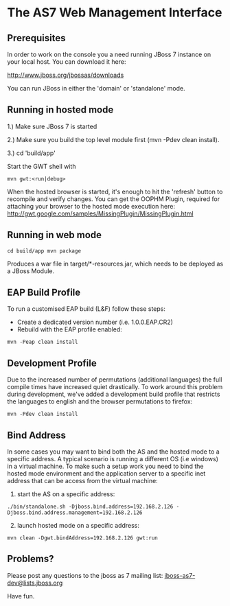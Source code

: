 
# The AS7 Web Management Interface

## Prerequisites

In order to work on the console you a need running JBoss 7
instance on your local host. You can download it here:

http://www.jboss.org/jbossas/downloads

You can run JBoss in either the 'domain' or 'standalone' mode.

## Running in hosted mode

1.) Make sure JBoss 7 is started

2.) Make sure you build the top level module first (mvn -Pdev clean install).

3.) cd 'build/app'

Start the GWT shell with 

`mvn gwt:<run|debug>`

When the hosted browser is started, it's enough to hit the 'refresh' button to recompile
and verify changes. You can get the OOPHM Plugin, required for attaching your browser to the 
hosted mode execution here: http://gwt.google.com/samples/MissingPlugin/MissingPlugin.html


## Running in web mode

`cd build/app
mvn package`

Produces a war file in target/*-resources.jar, which needs to be deployed as a JBoss Module.


## EAP Build Profile

To run a customised EAP build (L&F) follow these steps:

- Create a dedicated version number (i.e. 1.0.0.EAP.CR2)
- Rebuild with the EAP profile enabled: 

`mvn -Peap clean install`


## Development Profile

Due to the increased number of permutations (additional languages) the full compile times
have increased quiet drastically. To work around this problem during development, we've added
a development build profile that restricts the languages to english and the browser permutations to firefox:

`mvn -Pdev clean install`

## Bind Address

In some cases you may want to bind both the AS and the hosted mode to a specific address.
A typical scenario is running a different OS (i.e windows) in a virtual machine.
To make such a setup work you need to bind the hosted mode environment and the application server
to a specific inet address that can be access from the virtual machine:

1) start the AS on a specific address:

`./bin/standalone.sh -Djboss.bind.address=192.168.2.126 -Djboss.bind.address.management=192.168.2.126`

2) launch hosted mode on a specific address:

`mvn clean -Dgwt.bindAddress=192.168.2.126 gwt:run`

## Problems?

Please post any questions to the jboss as 7 mailing list:
jboss-as7-dev@lists.jboss.org

Have fun.

